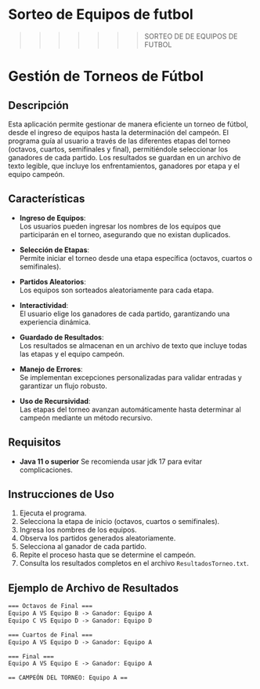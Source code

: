 
Sorteo de Equipos de futbol
=======

>>>>>>>SORTEO DE DE EQUIPOS DE FUTBOL
# **Gestión de Torneos de Fútbol**

## **Descripción**
Esta aplicación permite gestionar de manera eficiente un torneo de fútbol, desde el ingreso de equipos hasta la determinación del campeón. El programa guía al usuario a través de las diferentes etapas del torneo (octavos, cuartos, semifinales y final), permitiéndole seleccionar los ganadores de cada partido. Los resultados se guardan en un archivo de texto legible, que incluye los enfrentamientos, ganadores por etapa y el equipo campeón.

## **Características**
- **Ingreso de Equipos**:  
  Los usuarios pueden ingresar los nombres de los equipos que participarán en el torneo, asegurando que no existan duplicados.

- **Selección de Etapas**:  
  Permite iniciar el torneo desde una etapa específica (octavos, cuartos o semifinales).

- **Partidos Aleatorios**:  
  Los equipos son sorteados aleatoriamente para cada etapa.

- **Interactividad**:  
  El usuario elige los ganadores de cada partido, garantizando una experiencia dinámica.

- **Guardado de Resultados**:  
  Los resultados se almacenan en un archivo de texto que incluye todas las etapas y el equipo campeón.

- **Manejo de Errores**:  
  Se implementan excepciones personalizadas para validar entradas y garantizar un flujo robusto.

- **Uso de Recursividad**:  
  Las etapas del torneo avanzan automáticamente hasta determinar al campeón mediante un método recursivo.

## **Requisitos**
- **Java 11 o superior** Se recomienda usar jdk 17 para evitar complicaciones.

## **Instrucciones de Uso**
1. Ejecuta el programa.
2. Selecciona la etapa de inicio (octavos, cuartos o semifinales).
3. Ingresa los nombres de los equipos.
4. Observa los partidos generados aleatoriamente.
5. Selecciona al ganador de cada partido.
6. Repite el proceso hasta que se determine el campeón.
7. Consulta los resultados completos en el archivo `ResultadosTorneo.txt`.

## **Ejemplo de Archivo de Resultados**
```txt
=== Octavos de Final ===
Equipo A VS Equipo B -> Ganador: Equipo A
Equipo C VS Equipo D -> Ganador: Equipo D

=== Cuartos de Final ===
Equipo A VS Equipo D -> Ganador: Equipo A

=== Final ===
Equipo A VS Equipo E -> Ganador: Equipo A

== CAMPEÓN DEL TORNEO: Equipo A ==